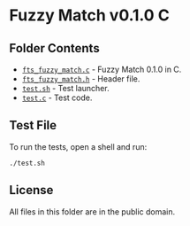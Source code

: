 # Fuzzy Match v0.1.0 C

## Folder Contents

- [`fts_fuzzy_match.c`](./fts_fuzzy_match.c) - Fuzzy Match 0.1.0 in C.
- [`fts_fuzzy_match.h`](./fts_fuzzy_match.h) - Header file.
- [`test.sh`](./test.sh) - Test launcher.
- [`test.c`](./test.c) - Test code.

## Test File

To run the tests, open a shell and run:

    ./test.sh

## License

All files in this folder are in the public domain.
